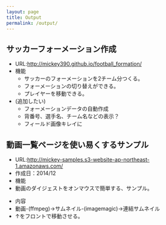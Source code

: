 ```yaml
---
layout: page
title: Output
permalink: /output/
---
```



## サッカーフォーメーション作成
+ URL:<http://mickey390.github.io/football_formation/>
+ 機能  
   + サッカーのフォーメーションを2チーム分つくる。
   + フォーメーションの切り替えができる。
   + プレイヤーを移動できる。
+ (追加したい)
    + フォーメーションデータの自動作成
    + 背番号、選手名、チーム名などの表示？
    + フィールド画像キレイに

## 動画一覧ページを使い易くするサンプル
+ URL:<http://mickey-samples.s3-website-ap-northeast-1.amazonaws.com/>
+ 作成日：2014/12
+ 機能
 + 動画のダイジェストをオンマウスで簡単する、サンプル。
- 内容
 - 動画-(ffmpeg)->サムネイル-(imagemagic)->連結サムネイル
 - ↑をフロントで移動させる。
